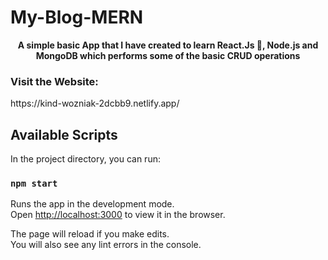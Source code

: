 # My-Blog-MERN
<p align="center">
  <strong>A simple basic App that I have created to learn React.Js , Node.js and MongoDB which performs some of the basic CRUD operations</strong>
</p>

<h3>
Visit the Website:
</h3> 
https://kind-wozniak-2dcbb9.netlify.app/


## Available Scripts

In the project directory, you can run:

### `npm start`

Runs the app in the development mode.\
Open [http://localhost:3000](http://localhost:3000) to view it in the browser.

The page will reload if you make edits.\
You will also see any lint errors in the console.
